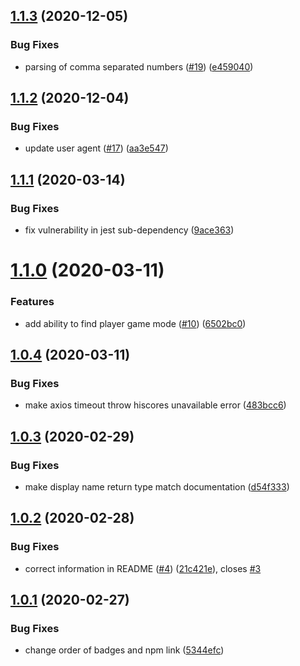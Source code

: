 ## [1.1.3](https://github.com/osrslogs/osrs-hiscores/compare/v1.1.2...v1.1.3) (2020-12-05)


### Bug Fixes

* parsing of comma separated numbers ([#19](https://github.com/osrslogs/osrs-hiscores/issues/19)) ([e459040](https://github.com/osrslogs/osrs-hiscores/commit/e459040534630485d949259741dd3bcb42e48622))

## [1.1.2](https://github.com/osrslogs/osrs-hiscores/compare/v1.1.1...v1.1.2) (2020-12-04)


### Bug Fixes

* update user agent ([#17](https://github.com/osrslogs/osrs-hiscores/issues/17)) ([aa3e547](https://github.com/osrslogs/osrs-hiscores/commit/aa3e547cba608546f37387b353ea0399bb30af32))

## [1.1.1](https://github.com/osrslogs/osrs-hiscores/compare/v1.1.0...v1.1.1) (2020-03-14)


### Bug Fixes

* fix vulnerability in jest sub-dependency ([9ace363](https://github.com/osrslogs/osrs-hiscores/commit/9ace363ffb0783b91fc08e5a30cf27765f03a072))

# [1.1.0](https://github.com/osrslogs/osrs-hiscores/compare/v1.0.4...v1.1.0) (2020-03-11)


### Features

* add ability to find player game mode ([#10](https://github.com/osrslogs/osrs-hiscores/issues/10)) ([6502bc0](https://github.com/osrslogs/osrs-hiscores/commit/6502bc03f01771f8f484cc2817e43a51bfec80bc))

## [1.0.4](https://github.com/osrslogs/osrs-hiscores/compare/v1.0.3...v1.0.4) (2020-03-11)


### Bug Fixes

* make axios timeout throw hiscores unavailable error ([483bcc6](https://github.com/osrslogs/osrs-hiscores/commit/483bcc6f9f26310f18f758dd5c62553c4238a917))

## [1.0.3](https://github.com/osrslogs/osrs-hiscores/compare/v1.0.2...v1.0.3) (2020-02-29)


### Bug Fixes

* make display name return type match documentation ([d54f333](https://github.com/osrslogs/osrs-hiscores/commit/d54f333edd47ac74067134ff0827b8a1bff01629))

## [1.0.2](https://github.com/osrslogs/osrs-hiscores/compare/v1.0.1...v1.0.2) (2020-02-28)


### Bug Fixes

* correct information in README ([#4](https://github.com/osrslogs/osrs-hiscores/issues/4)) ([21c421e](https://github.com/osrslogs/osrs-hiscores/commit/21c421ea76cce52f8a40671e0b87854f96c11434)), closes [#3](https://github.com/osrslogs/osrs-hiscores/issues/3)

## [1.0.1](https://github.com/osrslogs/osrs-hiscores/compare/v1.0.0...v1.0.1) (2020-02-27)


### Bug Fixes

* change order of badges and npm link ([5344efc](https://github.com/osrslogs/osrs-hiscores/commit/5344efc9a91d3417623425d923ee635a0e315d13))
